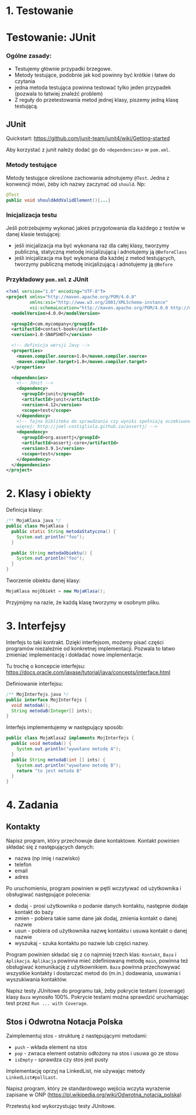 # 1. Testowanie
# Testowanie: JUnit

### Ogólne zasady:
- Testujemy głównie przypadki brzegowe.
- Metody testujące, podobnie jak kod powinny być krótkie i łatwe do czytania
- jedna metoda testująca powinna testować tylko jeden przypadek (pozwala to łatwiej znaleźć problem)
- Z reguły do przetestowania metod jednej klasy, piszemy jedną klasę testującą.

## JUnit
Quickstart: https://github.com/junit-team/junit4/wiki/Getting-started

Aby korzystać z junit należy dodać go do `<dependencies>` w `pom.xml`.

### Metody testujące
Metody testujące określone zachowania adnotujemy `@Test`.
Jedna z konwencji mówi, żeby ich nazwy zaczynać od `should`. Np:
```java
@Test
public void shouldAddValidElement(){...}
```

### Inicjalizacja testu
Jeśli potrzebujemy wykonać jakieś przygotowania dla każdego z testów w danej klasie testującej:
- jeśli inicjalizacja ma być wykonana raz dla całej klasy, tworzymy publiczną, statyczną metodę inicjalizującą i adnotujemy ją `@BeforeClass`
- jeśli inicjalizacja ma być wykonana dla każdej z metod testujących, tworzymy publiczną metodę inicjalizującą i adnotujemy ją `@Before`

### Przykładowy `pom.xml` z JUnit
```xml
<?xml version="1.0" encoding="UTF-8"?>
<project xmlns="http://maven.apache.org/POM/4.0.0"
         xmlns:xsi="http://www.w3.org/2001/XMLSchema-instance"
         xsi:schemaLocation="http://maven.apache.org/POM/4.0.0 http://maven.apache.org/xsd/maven-4.0.0.xsd">
  <modelVersion>4.0.0</modelVersion>

  <groupId>com.mycompany</groupId>
  <artifactId>contact-book</artifactId>
  <version>1.0-SNAPSHOT</version>

  <!-- definicja wersji Javy -->
  <properties>
    <maven.compiler.source>1.8</maven.compiler.source>
    <maven.compiler.target>1.8</maven.compiler.target>
  </properties>

  <dependencies>
    <!-- JUnit -->
    <dependency>
      <groupId>junit</groupId>
      <artifactId>junit</artifactId>
      <version>4.12</version>
      <scope>test</scope>
    </dependency>
    <!-- fajna bibliteka do sprawdzania czy wyniki spełniają oczekiwane warunki,
    więcej: http://joel-costigliola.github.io/assertj/ -->
    <dependency>
      <groupId>org.assertj</groupId>
      <artifactId>assertj-core</artifactId>
      <version>3.9.1</version>
      <scope>test</scope>
    </dependency>
  </dependencies>
</project>
```

# 2. Klasy i obiekty
Definicja klasy:

```java
/** MojaKlasa.java */
public class MojaKlasa {
  public static String metodaStatyczna() {
    System.out.println("foo");
  }

  public String metodaObiektu() {
    System.out.println("foo");
  }
}
```

Tworzenie obiektu danej klasy:
```java
MojaKlasa mojObiekt = new MojaKlasa();
```

Przyjmijmy na razie, że każdą klasę tworzymy w osobnym pliku.

# 3. Interfejsy

Interfejs to taki kontrakt. Dzięki interfejsom, możemy pisać części programów niezależnie od konkretnej implementacji. Pozwala to łatwo zmieniać implementację i dokładać nowe implementacje.

Tu trochę o koncepcie interfejsu:
https://docs.oracle.com/javase/tutorial/java/concepts/interface.html

Definiowanie interfejsu:

```java
/** MojInterfejs.java */
public interface MojInterfejs {
  void metodaA();
  String metodaB(Integer[] ints);
}
```

Interfejs implementujemy w następujący sposób:
```java
public class MojaKlasa2 implements MojInterfejs {
  public void metodaA() {
    System.out.println("wywołano metodę A");
  }
  public String metodaB(int [] ints) {
    System.out.println("wywołano metodę B");
    return "to jest metoda B"
  }
}
```

# 4. Zadania

## Kontakty
Napisz program, który przechowuje dane kontaktowe.
Kontakt powinien składać się z następujących danych:
- nazwa (np imię i nazwisko)
- telefon
- email
- adres

Po uruchomieniu, program powinien w pętli wczytywać od użytkownika i obsługiwać
następujące polecenia:
- dodaj - prosi użytkownika o podanie danych kontaktu, następnie dodaje kontakt do bazy
- zmien - pobiera takie same dane jak dodaj, zmienia kontakt o danej nazwie
- usun - pobiera od użytkownika nazwę kontaktu i usuwa kontakt o danej nazwie
- wyszukaj - szuka kontaktu po nazwie lub części nazwy.

Program powinien składać się z co najmniej trzech klas: `Kontakt`, `Baza` i `Aplikacja`. `Aplikacja` powinna mieć zdefiniowaną metodę `main`, powinna też obsługiwać komunikację z użytkownikiem.
`Baza` powinna przechowywać wszystkie kontakty i dostarczać metod do (m.in.) dodawania, usuwania i wyszukiwania kontaktów.

Napisz testy JUnitowe do programu tak, żeby pokrycie testami (coverage) klasy `Baza` wynosiło 100%. Pokrycie testami można sprawdzić uruchamiając test przez `Run ... with Coverage`.

## Stos i Odwrotna Notacja Polska

Zaimplementuj stos - strukturę z następującymi metodami:
- `push` - wkłada element na stos
- `pop` - zwraca element ostatnio odłożony na stos i usuwa go ze stosu
- `isEmpty` - sprawdza czy stos jest pusty

Implementację oprzyj na LinkedList, nie używając metody `LinkedList#pollLast`.

Napisz program, który ze standardowego wejścia wczyta wyrażenie zapisane w ONP (https://pl.wikipedia.org/wiki/Odwrotna_notacja_polska)

Przetestuj kod wykorzystując testy JUnitowe.
